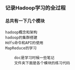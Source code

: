 ### 记录Hadoop学习的全过程
#### 总共有一下几个模块
    hadoop概念和架构
    hadoop的集群搭建
    Hdfs命令和API的使用
    MapReduce的学习
```
    doc是学习时候一些笔记
    文件夹下面是各个模块的练习代码
```
